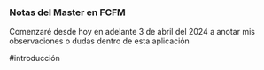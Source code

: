 ### Notas del Master en FCFM

Comenzaré desde hoy en adelante 3 de abril del 2024 a anotar mis observaciones o dudas dentro de esta aplicación






#introducción


